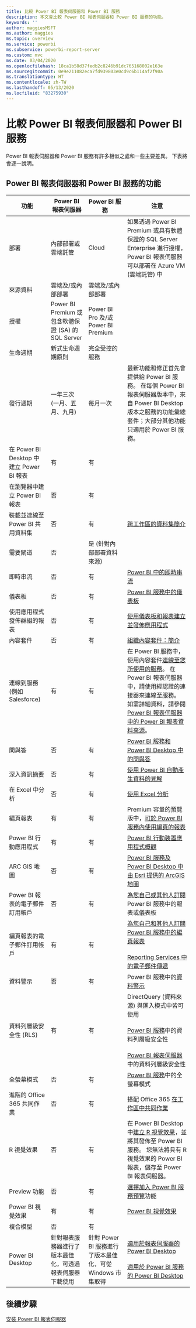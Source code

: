 ```yaml
---
title: 比較 Power BI 報表伺服器和 Power BI 服務
description: 本文會比較 Power BI 報表伺服器和 Power BI 服務的功能。
keywords: ''
author: maggiesMSFT
ms.author: maggies
ms.topic: overview
ms.service: powerbi
ms.subservice: powerbi-report-server
ms.custom: mvc
ms.date: 03/04/2020
ms.openlocfilehash: 18ca1b58d37fedb2c8246b91dc765168002e163e
ms.sourcegitcommit: 0e9e211082eca7fd939803e0cd9c6b114af2f90a
ms.translationtype: HT
ms.contentlocale: zh-TW
ms.lasthandoff: 05/13/2020
ms.locfileid: "83275930"
---
```

# <a name="comparing-power-bi-report-server-and-the-power-bi-service"></a>比較 Power BI 報表伺服器和 Power BI 服務

Power BI 報表伺服器和 Power BI 服務有許多相似之處和一些主要差異。 下表將會逐一說明。

## <a name="features-of-power-bi-report-server-and-the-power-bi-service"></a>Power BI 報表伺服器和 Power BI 服務的功能

| 功能 | Power BI 報表伺服器 | Power BI 服務 | 注意 |
|---------|---------|---------|---------|
| 部署 | 內部部署或雲端託管 | Cloud | 如果透過 Power BI Premium 或具有軟體保證的 SQL Server Enterprise 進行授權，Power BI 報表伺服器可以部署在 Azure VM (雲端託管) 中|
| 來源資料 | 雲端及/或內部部署 | 雲端及/或內部部署 |  |
| 授權 | Power BI Premium 或包含軟體保證 (SA) 的 SQL Server | Power BI Pro 及/或 Power BI Premium | |  
| 生命週期 | 新式生命週期原則 | 完全受控的服務 |  |
| 發行週期 | 一年三次 (一月、五月、九月) | 每月一次 | 最新功能和修正首先會提供給 Power BI 服務。 在每個 Power BI 報表伺服器版本中，來自 Power BI Desktop 版本之服務的功能彙總套件；大部分其他功能只適用於 Power BI 服務。 |
| 在 Power BI Desktop 中建立 Power BI 報表 | 有 | 有 |  |
| 在瀏覽器中建立 Power BI 報表 | 否 | 有 |  |
| 裝載並連線至 Power BI 共用資料集 | 否 | 有 | [跨工作區的資料集簡介](../connect-data/service-datasets-across-workspaces.md) |
| 需要閘道 | 否 | 是 (針對內部部署資料來源) |  |
| 即時串流 | 否 | 有 | [Power BI 中的即時串流](../connect-data/service-real-time-streaming.md) |
| 儀表板 | 否 | 有 | [Power BI 服務中的儀表板](../consumer/end-user-dashboards.md) |
| 使用應用程式發佈群組的報表 | 否 | 有 | [使用儀表板和報表建立並發佈應用程式](../collaborate-share/service-create-distribute-apps.md) |
| 內容套件 | 否 | 有 | [組織內容套件：簡介](../collaborate-share/service-organizational-content-pack-introduction.md) |
| 連線到服務 (例如 Salesforce) | 有 | 有 | 在 Power BI 服務中，使用內容套件[連線至您所使用的服務](../connect-data/service-connect-to-services.md)。 在 Power BI 報表伺服器中，請使用經認證的連接器來連線至服務。 如需詳細資料，請參閱 [Power BI 報表伺服器中的 Power BI 報表資料來源](data-sources.md)。 |
| 問與答 | 否 | 有 | [Power BI 服務和 Power BI Desktop 中的問與答](../create-reports/power-bi-tutorial-q-and-a.md) 
| 深入資訊摘要 | 否 | 有 | [使用 Power BI 自動產生資料的見解](../consumer/end-user-insights.md) |
| 在 Excel 中分析 | 否 | 有 | [使用 Excel 分析](../collaborate-share/service-analyze-in-excel.md) 
| 編頁報表 | 有 | 有 | Premium 容量的預覽版中，[可於 Power BI 服務內使用編頁的報表](../paginated-reports/paginated-reports-report-builder-power-bi.md) |
| Power BI 行動應用程式 | 有 | 有 | [Power BI 行動裝置應用程式概觀](../consumer/mobile/mobile-apps-for-mobile-devices.md) |
| ARC GIS 地圖 | 否 | 有 | [Power BI 服務及 Power BI Desktop 中由 Esri 提供的 ArcGIS 地圖](../visuals/power-bi-visualization-arcgis.md) |
| Power BI 報表的電子郵件訂用帳戶 | 否 | 有 | [為您自己或其他人訂閱](../collaborate-share/service-report-subscribe.md) Power BI 服務中的報表或儀表板 |
| 編頁報表的電子郵件訂用帳戶 | 有 | 有 | [為您自己和其他人訂閱 Power BI 服務中的編頁報表](../consumer/paginated-reports-subscriptions.md)<br><br>[Reporting Services 中的電子郵件傳遞](https://docs.microsoft.com/sql/reporting-services/working-with-subscriptions-web-portal)  |
| 資料警示 | 否 | 有 | Power BI 服務中的[資料警示](../create-reports/service-set-data-alerts.md)
| 資料列層級安全性 (RLS) | 有 | 有 | DirectQuery (資料來源) 與匯入模式中皆可使用 <br><br>[Power BI 服務](../admin/service-admin-rls.md)中的資料列層級安全性 <br><br>[Power BI 報表伺服器](row-level-security-report-server.md)中的資料列層級安全性 |
| 全螢幕模式 | 否 | 有 | [Power BI 服務](../consumer/end-user-focus.md)中的全螢幕模式 |
| 進階的 Office 365 共同作業 | 否 | 有 | 搭配 Office 365 [在工作區中共同作業](../collaborate-share/service-collaborate-power-bi-workspace.md) |
| R 視覺效果 | 否 | 有 | 在 Power BI Desktop 中[建立 R 視覺效果](../create-reports/desktop-r-visuals.md)，並將其發佈至 Power BI 服務。 您無法將具有 R 視覺效果的 Power BI 報表，儲存至 Power BI 報表伺服器。  |
| Preview 功能 | 否 | 有 | [選擇加入 Power BI 服務預覽](../consumer/end-user-preview-features.md)功能 |
| Power BI 視覺效果 | 有 | 有 | [Power BI 視覺效果](../developer/visuals/power-bi-custom-visuals.md) |
| 複合模型 | 否 | 有 |
| Power BI Desktop | 針對報表服務器進行了版本最佳化，可透過報表伺服器下載使用 | 針對 Power BI 服務進行了版本最佳化，可從 Windows 市集取得 | [適用於報表伺服器的 Power BI Desktop](https://powerbi.microsoft.com/report-server/) <br><br> [適用於 Power BI 服務的 Power BI Desktop](https://aka.ms/pbidesktopstore) |

## <a name="next-steps"></a>後續步驟

[安裝 Power BI 報表伺服器](install-report-server.md)






